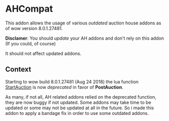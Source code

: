 AHCompat
========

This addon allows the usage of various *outdated* auction house addons as of wow version 8.0.1.27481.

**Disclamer**: You should *update* your AH addons and don't rely on this addon (If you could, of course)

It should not affect updated addons.

## Context

Starting to wow build 8.0.1.27481 (Aug 24 2018) the lua function [StartAuction](http://wowprogramming.com/docs/api/StartAuction.html) is now *deprecated* in favor of **PostAuction**.

As many, if not all, AH related addons relied on the deprecated function, they are now buggy if not updated.
Some addons may take time to be updated or some may not be updated at all in the future.
So i made this addon to apply a bandage fix in order to use some outdated addons.


